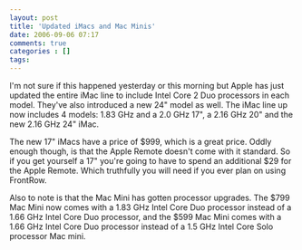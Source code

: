 ```yaml
---
layout: post
title: 'Updated iMacs and Mac Minis'
date: 2006-09-06 07:17
comments: true
categories : []
tags:
---
```

I'm not sure if this happened yesterday or this morning but Apple has just updated the entire iMac line to include Intel Core 2 Duo processors in each model. They've also introduced a new 24" model as well. The iMac line up now includes 4 models: 1.83 GHz and a 2.0 GHz 17", a 2.16 GHz 20" and the new 2.16 GHz 24" iMac.

The new 17" iMacs have a price of $999, which is a great price. Oddly enough though, is that the Apple Remote doesn't come with it standard. So if you get yourself a 17" you're going to have to spend an additional $29 for the Apple Remote. Which truthfully you will need if you ever plan on using FrontRow.

Also to note is that the Mac Mini has gotten processor upgrades. The $799 Mac Mini now comes with a 1.83 GHz Intel Core Duo processor instead of a 1.66 GHz Intel Core Duo processor, and the $599 Mac Mini comes with a 1.66 GHz Intel Core Duo processor instead of a 1.5 GHz Intel Core Solo processor Mac mini.


